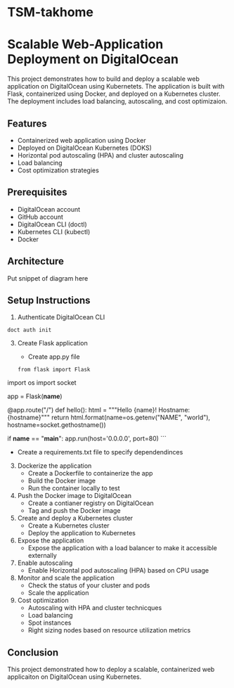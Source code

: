 # TSM-takhome

# Scalable Web-Application Deployment on DigitalOcean
This project demonstrates how to build and deploy a scalable web application on DigitalOcean using Kubernetets. The application is built with Flask, containerized using Docker, and deployed on a Kubernetes cluster. The deployment includes load balancing, autoscaling, and cost optimizaion. 

## Features
- Containerized web application using Docker
- Deployed on DigitalOcean Kubernetes (DOKS)
- Horizontal pod autoscaling (HPA) and cluster autoscaling 
- Load balancing
- Cost optimization strategies

## Prerequisites 
- DigitalOcean account
- GitHub account
- DigitalOcean CLI (doctl)
- Kubernetes CLI (kubectl)
- Docker

## Architecture 

Put snippet of diagram here


## Setup Instructions  

1) Authenticate DigitalOcean CLI
   
```
doct auth init 
```

3) Create Flask application
   - Create app.py file 

   ```
   from flask import Flask
import os
import socket

app = Flask(__name__)

@app.route("/")
def hello():
    html = """Hello {name}!
    Hostname: {hostname}"""
    return html.format(name=os.getenv("NAME", "world"), hostname=socket.gethostname())

if __name__ == "__main__":
    app.run(host='0.0.0.0', port=80)
    ```

   - Create a requirements.txt file to specify dependendinces
3) Dockerize the application
   - Create a Dockerfile to containerize the app
   - Build the Docker image
   - Run the container locally to test
4) Push the Docker image to DigitalOcean
   - Create a contianer registry on DigitalOcean
   - Tag and push the Docker image
5) Create and deploy a Kubernetes cluster
   - Create a Kubernetes cluster
   - Deploy the application to Kubernetes
6) Expose the application
   - Expose the application with a load balancer to make it accessible externally
7) Enable autoscaling
   - Enable Horizontal pod autoscaling (HPA) based on CPU usage
8) Monitor and scale the application
   - Check the status of your cluster and pods
   - Scale the application
9) Cost optimization
   - Autoscaling with HPA and cluster technicques
   - Load balancing
   - Spot instances
   - Right sizing nodes based on resource utilization metrics

## Conclusion 
This project demonstrated how to deploy a scalable, containerized web applicaiton on DigitalOcean using Kubernetes. 



   








